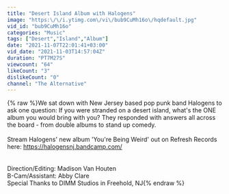 ```yaml
---
title: "Desert Island Album with Halogens"
image: "https:\/\/i.ytimg.com\/vi\/bub9CuMh16o\/hqdefault.jpg"
vid_id: "bub9CuMh16o"
categories: "Music"
tags: ["Desert","Island","Album"]
date: "2021-11-07T22:01:41+03:00"
vid_date: "2021-11-03T14:57:04Z"
duration: "PT7M27S"
viewcount: "64"
likeCount: "3"
dislikeCount: "0"
channel: "The Alternative"
---
```

{% raw %}We sat down with New Jersey based pop punk band Halogens to ask one question: If you were stranded on a desert island, what's the ONE album you would bring with you? They responded with answers all across the board - from double albums to stand up comedy.<br /><br />Stream Halogens' new album 'You're Being Weird' out on Refresh Records here: <a rel="nofollow" target="blank" href="https://halogensnj.bandcamp.com/">https://halogensnj.bandcamp.com/</a><br /><br /><br />Direction/Editing: Madison Van Houten<br />B-Cam/Assistant: Abby Clare<br />Special Thanks to DIMM Studios in Freehold, NJ{% endraw %}
